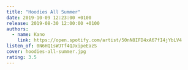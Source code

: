 ```yaml
---
title: "Hoodies All Summer"
date: 2019-10-09 12:23:00 +0100
release: 2019-08-30 12:00:00 +0100
authors:
  - name: Kano
    link: https://open.spotify.com/artist/50nN8IFD4xA67fI4jYbLV4
listen_of: 0N6HQ1sWJTf4QJxipeEazS
cover: hoodies-all-summer.jpg
rating: 3.5
---
```

